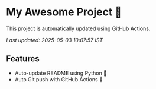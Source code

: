 # My Awesome Project 🚀

This project is automatically updated using GitHub Actions.

_Last updated: 2025-05-03 10:07:57 IST_

## Features
- Auto-update README using Python 🐍
- Auto Git push with GitHub Actions 🤖
